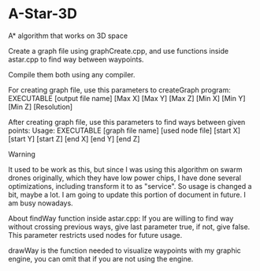 # A-Star-3D
A* algorithm that works on 3D space


Create a graph file using graphCreate.cpp, and use functions inside astar.cpp to find way between waypoints.

Compile them both using any compiler.

For creating graph file, use this parameters to createGraph program: EXECUTABLE [output file name]  [Max X] [Max Y] [Max Z] [Min X] [Min Y] [Min Z] [Resolution]

After creating graph file, use this parameters to find ways between given points: Usage: EXECUTABLE [graph file name] [used node file] [start X] [start Y] [start Z] [end X] [end Y] [end Z]

>[!WARNING]
>It used to be work as this, but since I was using this algorithm on swarm drones originally, which they have low power chips, I have done several optimizations, including transform it to as "service". So usage is changed a bit, maybe a lot. I am going to update this portion of document in future. I am busy nowadays.

About findWay function inside astar.cpp: If you are willing to find way without crossing previous ways, give last parameter true, if not, give false. This parameter restricts used nodes for future usage.

drawWay is the function needed to visualize waypoints with my graphic engine, you can omit that if you are not using the engine. 
